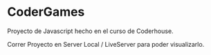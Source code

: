 # CoderGames
Proyecto de Javascript hecho en el curso de Coderhouse.

Correr Proyecto en Server Local / LiveServer para poder visualizarlo.

